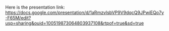 Here is the presentation link: https://docs.google.com/presentation/d/1aRmzvlsbVP9V9dqcQ9JPwiEQo7y-F65M/edit?usp=sharing&ouid=100519873064803937108&rtpof=true&sd=true

